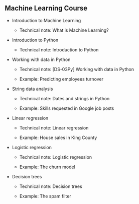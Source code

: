 ## Machine Learning Course

* Introduction to Machine Learning	

    + Technical note: What is Machine Learning?

* Introduction to Python

    + Technical note: Introduction to Python
  
*	Working with data in Python

    + Technical note: [DS-03Py] Working with data in Python

    + Example: Predicting employees turnover
  
* String data analysis
    
    + Technical note: Dates and strings in Python
    
    + Example: Skills requested in Google job posts

*	Linear regression

    + Technical note: Linear regression

    + Example: House sales in King County

* Logistic regression

    + Technical note: Logistic regression

    + Example: The churn model

* Decision trees

    + Technical note: Decision trees
  
    + Example: The spam filter
   
    
